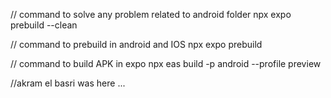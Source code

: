 // command to solve any problem related to android folder
npx expo prebuild --clean 


// command to prebuild in android and IOS
npx expo prebuild


// command to build APK in expo 
npx eas build -p android --profile preview    



//akram el basri was here ... 
